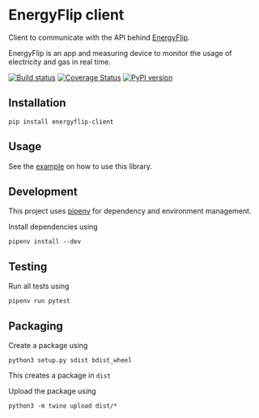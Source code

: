 # EnergyFlip client

Client to communicate with the API behind [EnergyFlip](https://www.energyflip.com/).

EnergyFlip is an app and measuring device to monitor the usage of electricity and gas in real time.

[![Build status](https://github.com/dennisschroer/energyflip-client/actions/workflows/build.yml/badge.svg)](https://github.com/dennisschroer/energyflip-client/actions)
[![Coverage Status](https://coveralls.io/repos/github/dennisschroer/energyflip-client/badge.svg?branch=master)](https://coveralls.io/github/dennisschroer/energyflip-client?branch=master)
[![PyPI version](https://badge.fury.io/py/energyflip-client.svg)](https://pypi.org/project/energyflip-client/)

## Installation

    pip install energyflip-client

## Usage

See the [example](examples/example.py) on how to use this library.

## Development

This project uses [pipenv](https://pypi.org/project/pipenv/) for dependency and environment management.

Install dependencies using

    pipenv install --dev
    
## Testing

Run all tests using

    pipenv run pytest
    
## Packaging

Create a package using

    python3 setup.py sdist bdist_wheel
    
This creates a package in `dist`

Upload the package using

    python3 -m twine upload dist/*
